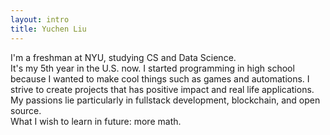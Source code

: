 ```yaml
---
layout: intro
title: Yuchen Liu
---
```



I'm a freshman at NYU, studying CS and Data Science. 
<br>
It's my 5th year in the U.S. now. I started programming in high school because
I wanted to make cool things such as games and automations.
I strive to create projects that has positive impact and real life applications.
My passions lie particularly in fullstack development, blockchain, and open source.
<br>
What I wish to learn in future: more math.